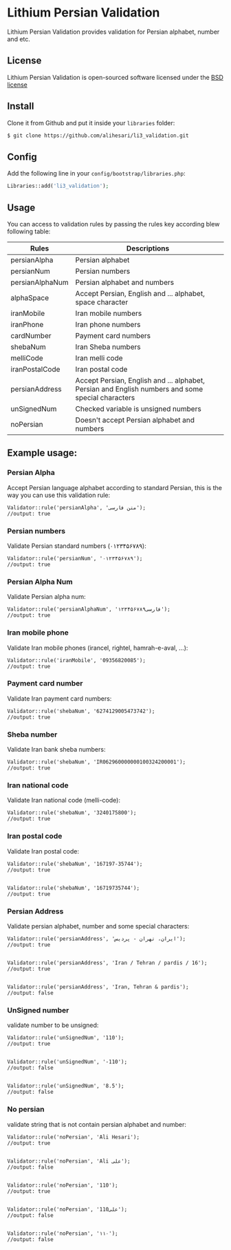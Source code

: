 # Lithium Persian Validation

Lithium Persian Validation provides validation for Persian alphabet, number and etc.

## License

Lithium Persian Validation is open-sourced software licensed under the [BSD license](http://opensource.org/licenses/bsd-license.php)

## Install

Clone it from Github and put it inside your `libraries` folder:

``` bash
$ git clone https://github.com/alihesari/li3_validation.git
```

## Config

Add the following line in your `config/bootstrap/libraries.php`:
``` php
Libraries::add('li3_validation');
```

## Usage

You can access to validation rules by passing the rules key according blew following table:

| Rules | Descriptions |
| --- | --- |
| persianAlpha | Persian alphabet |
| persianNum | Persian numbers |
| persianAlphaNum | Persian alphabet and numbers |
| alphaSpace | Accept Persian, English and ... alphabet, space character|
| iranMobile | Iran mobile numbers |
| iranPhone | Iran phone numbers |
| cardNumber | Payment card numbers |
| shebaNum | Iran Sheba numbers |
| melliCode | Iran melli code |
| iranPostalCode | Iran postal code |
| persianAddress | Accept Persian, English and ... alphabet, Persian and English numbers and some special characters|
| unSignedNum | Checked variable is unsigned numbers |
| noPersian | Doesn't accept Persian alphabet and numbers |

## Example usage:

### Persian Alpha
Accept Persian language alphabet according to standard Persian, this is the way you can use this validation rule:

```
Validator::rule('persianAlpha', 'متن فارسی');
//output: true
```

### Persian numbers
Validate Persian standard numbers (۰۱۲۳۴۵۶۷۸۹):

```
Validator::rule('persianNum', '۰۱۲۳۴۵۶۷۸۹');
//output: true
```

### Persian Alpha Num
Validate Persian alpha num:

```
Validator::rule('persianAlphaNum', 'فارسی۱۲۳۴۵۶۷۸۹');
//output: true
```

### Iran mobile phone
Validate Iran mobile phones (irancel, rightel, hamrah-e-aval, ...):

```
Validator::rule('iranMobile', '09356820085');
//output: true
```

### Payment card number
Validate Iran payment card numbers:

```
Validator::rule('shebaNum', '6274129005473742');
//output: true
```

### Sheba number
Validate Iran bank sheba numbers:

```
Validator::rule('shebaNum', 'IR062960000000100324200001');
//output: true
```

### Iran national code
Validate Iran national code (melli-code):

```
Validator::rule('shebaNum', '3240175800');
//output: true
```
### Iran postal code
Validate Iran postal code:

```
Validator::rule('shebaNum', '167197-35744');
//output: true


Validator::rule('shebaNum', '16719735744');
//output: true
```

### Persian Address
Validate persian alphabet, number and some special characters:

```
Validator::rule('persianAddress', 'ایران، تهران - پردیس');
//output: true


Validator::rule('persianAddress', 'Iran / Tehran / pardis / 16');
//output: true


Validator::rule('persianAddress', 'Iran, Tehran & pardis');
//output: false
```

### UnSigned number
validate number to be unsigned:

```
Validator::rule('unSignedNum', '110');
//output: true


Validator::rule('unSignedNum', '-110');
//output: false


Validator::rule('unSignedNum', '8.5');
//output: false
```

### No persian
validate string that is not contain persian alphabet and number:

```
Validator::rule('noPersian', 'Ali Hesari');
//output: true


Validator::rule('noPersian', 'Ali علی');
//output: false


Validator::rule('noPersian', '110');
//output: true


Validator::rule('noPersian', '110علی');
//output: false


Validator::rule('noPersian', '۱۱۰');
//output: false
```
